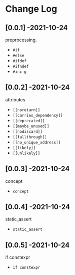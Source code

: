 # Change Log

## [0.0.1] -2021-10-24

preprocessing.

+ `#if`
+ `#else`
+ `#ifdef`
+ `#ifndef`
+ `#inc-g`

## [0.0.2] -2021-10-24

attributes

+ `[[noreturn]]`
+ `[[carries_dependency]]`
+ `[[deprecated]]`
+ `[[maybe_unused]]`
+ `[[nodiscard]]`
+ `[[fallthrough]]`
+ `[[no_unique_address]]`
+ `[[likely]]`
+ `[[unlikely]]`

## [0.0.3] -2021-10-24

concept

+ `concept`

## [0.0.4] -2021-10-24

static_assert

+ `static_assert`

## [0.0.5] -2021-10-24

if constexpr

+ `if constexpr`
